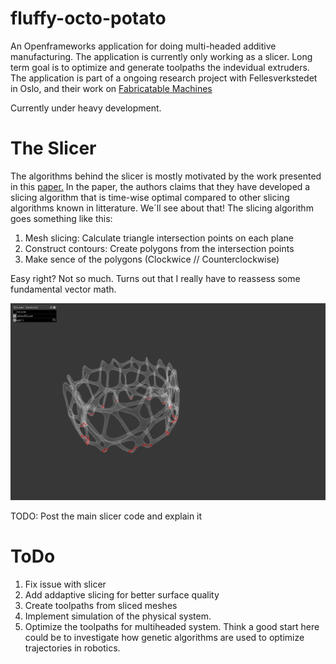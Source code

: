 # fluffy-octo-potato
An Openframeworks application for doing multi-headed additive manufacturing. The application is currently only working as a slicer. Long term goal is to optimize and generate toolpaths the indevidual extruders. The application is part of a ongoing research project with Fellesverkstedet in Oslo, and their work on [Fabricatable Machines](https://github.com/fellesverkstedet/fabricatable-machines)

Currently under heavy development.

# The Slicer

The algorithms behind the slicer is mostly motivated by the work presented in this [paper.](http://www.dainf.ct.utfpr.edu.br/%7Emurilo/public/CAD-slicing.pdf) In the paper, the authors claims that they have developed a slicing algorithm that is time-wise optimal compared to other slicing algorithms known in litterature. We´ll see about that! The slicing algorithm goes something like this:

1. Mesh slicing:  Calculate triangle intersection points on each plane
2. Construct contours: Create polygons from the intersection points
3. Make sence of the polygons (Clockwice // Counterclockwise)

Easy right? Not so much. Turns out that I really have to reassess some fundamental vector math. 

![Overview](img/currentOverview.png)

TODO: Post the main slicer code and explain it

# ToDo

1. Fix issue with slicer
2. Add addaptive slicing for better surface quality
3. Create toolpaths from sliced meshes
4. Implement simulation of the physical system.
5. Optimize the toolpaths for multiheaded system. Think a good start here could be to investigate how genetic algorithms are used  to optimize trajectories in robotics.
